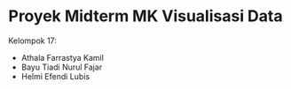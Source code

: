 # Proyek Midterm MK Visualisasi Data


Kelompok 17:
- Athala Farrastya Kamil 
- Bayu Tiadi Nurul Fajar
- Helmi Efendi Lubis 
